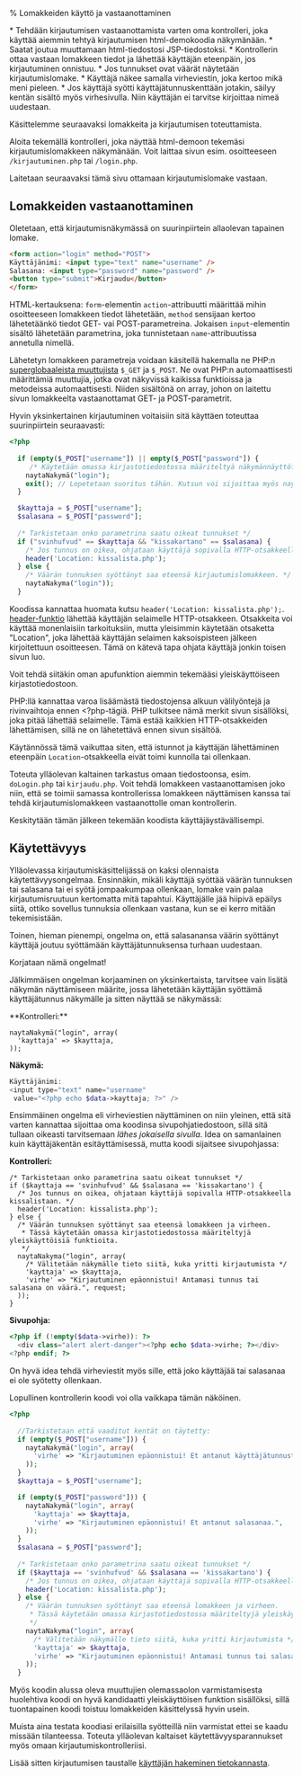 % Lomakkeiden käyttö ja vastaanottaminen
<!-- order: 5 -->

<summary>
* Tehdään kirjautumisen vastaanottamista varten oma kontrolleri, joka käyttää aiemmin tehtyä kirjautumisen html-demokoodia näkymänään.
    * Saatat joutua muuttamaan html-tiedostosi JSP-tiedostoksi.
* Kontrollerin ottaa vastaan lomakkeen tiedot ja lähettää käyttäjän eteenpäin, jos kirjautuminen onnistuu.
* Jos tunnukset ovat väärät näytetään kirjautumislomake.
    * Käyttäjä näkee samalla virheviestin, joka kertoo mikä meni pieleen.
    * Jos käyttäjä syötti käyttäjätunnuskenttään jotakin, säilyy kentän sisältö myös virhesivulla. Niin käyttäjän ei tarvitse kirjoittaa nimeä uudestaan.
</summary>

Käsittelemme seuraavaksi lomakkeita ja kirjautumisen toteuttamista.

Aloita tekemällä kontrolleri, joka näyttää
html-demoon tekemäsi kirjautumislomakkeen
näkymänään. 
Voit laittaa sivun esim. osoitteeseen `/kirjautuminen.php`
tai `/login.php`. 

Laitetaan seuraavaksi tämä sivu ottamaan kirjautumislomake vastaan.

## Lomakkeiden vastaanottaminen

Oletetaan, että kirjautumisnäkymässä on suurinpiirtein allaolevan tapainen lomake.

~~~html
<form action="login" method="POST">
Käyttäjänimi: <input type="text" name="username" />
Salasana: <input type="password" name="password" />
<button type="submit">Kirjaudu</button>
</form>
~~~

HTML-kertauksena: `form`-elementin `action`-attribuutti määrittää 
mihin osoitteeseen lomakkeen tiedot lähetetään, 
`method` sensijaan kertoo lähetetäänkö tiedot GET- vai POST-parametreina.
Jokaisen `input`-elementin sisältö lähetetään parametrina, 
joka tunnistetaan `name`-attribuutissa annetulla nimellä.

Lähetetyn lomakkeen parametreja voidaan käsitellä hakemalla ne 
PHP:n [superglobaaleista muuttujista](http://php.net/manual/en/language.variables.superglobals.php)
`$_GET` ja `$_POST`. Ne ovat PHP:n automaattisesti määrittämiä muuttujia, jotka
ovat näkyvissä kaikissa funktioissa ja metodeissa automaattisesti.
Niiden sisältönä on array, johon on laitettu sivun lomakkeelta vastaanottamat
GET- ja POST-parametrit.

Hyvin yksinkertainen kirjautuminen voitaisiin sitä käyttäen toteuttaa suurinpiirtein seuraavasti:

~~~php
<?php
  
  if (empty($_POST["username"]) || empty($_POST["password"]) {
     /* Käytetään omassa kirjastotiedostossa määriteltyä näkymännäyttöfunktioita */
    naytaNakymä("login");
    exit(); // Lopetetaan suoritus tähän. Kutsun voi sijoittaa myös naytaNakyma-funktioon, niin sitä ei tarvitse toistaa joka paikassa
  }

  $kayttaja = $_POST["username"];
  $salasana = $_POST["password"];
  
  /* Tarkistetaan onko parametrina saatu oikeat tunnukset */
  if ("svinhufvud" == $kayttaja && "kissakartano" == $salasana) {
    /* Jos tunnus on oikea, ohjataan käyttäjä sopivalla HTTP-otsakkeella kissalistaan. */
    header('Location: kissalista.php');
  } else {
    /* Väärän tunnuksen syöttänyt saa eteensä kirjautumislomakkeen. */
    naytaNakyma("login"));
  }
~~~

Koodissa kannattaa huomata kutsu `header('Location: kissalista.php');`.
[header-funktio](http://php.net/manual/en/function.header.php)
lähettää käyttäjän selaimelle HTTP-otsakkeen.
Otsakkeita voi käyttää monenlaisiin tarkoituksiin, mutta yleisimmin käytetään otsaketta "Location", 
joka lähettää käyttäjän selaimen kaksoispisteen jälkeen kirjoitettuun osoitteesen.
Tämä on kätevä tapa ohjata käyttäjä jonkin toisen sivun luo.

Voit tehdä siitäkin oman apufunktion aiemmin tekemääsi yleiskäyttöiseen kirjastotiedostoon.

<alert>

PHP:llä kannattaa varoa lisäämästä tiedostojensa alkuun välilyöntejä 
ja rivinvaihtoja ennen &lt;?php-tägiä. PHP tulkitsee nämä merkit
sivun sisällöksi, joka pitää lähettää selaimelle. 
Tämä estää kaikkien HTTP-otsakkeiden lähettämisen, 
sillä ne on lähetettävä ennen sivun sisältöä.

Käytännössä tämä vaikuttaa siten, että istunnot 
ja käyttäjän lähettäminen eteenpäin `Location`-otsakkeella
eivät toimi kunnolla tai ollenkaan.

</alert>

Toteuta ylläolevan kaltainen tarkastus omaan tiedostoonsa, esim. `doLogin.php` tai `kirjaudu.php`. 
Voit tehdä lomakkeen vastaanottamisen joko niin, että se toimii samassa kontrollerissa lomakkeen näyttämisen kanssa tai tehdä
kirjautumislomakkeen vastaanottolle oman kontrollerin. 

Keskitytään tämän jälkeen tekemään koodista käyttäjäystävällisempi.

## Käytettävyys

Ylläolevassa kirjautumiskäsittelijässä on kaksi olennaista käytettävyysongelmaa.
Ensinnäkin, mikäli käyttäjä syöttää väärän tunnuksen tai salasana tai ei syötä jompaakumpaa ollenkaan, lomake vain palaa kirjautumisruutuun
kertomatta mitä tapahtui. 
Käyttäjälle jää hiipivä epäilys siitä, ottiko sovellus tunnuksia ollenkaan vastana, kun se ei kerro mitään tekemisistään.

Toinen, hieman pienempi, ongelma on, että salasanansa väärin syöttänyt käyttäjä joutuu syöttämään käyttäjätunnuksensa turhaan uudestaan.

Korjataan nämä ongelmat!

Jälkimmäisen ongelman korjaaminen on yksinkertaista, tarvitsee vain lisätä
näkymän näyttämiseen määrite, jossa lähetetään
käyttäjän syöttämä käyttäjätunnus näkymälle ja sitten näyttää se
näkymässä:

<sidebyside>
<column size="5">
**Kontrolleri:**

~~~inlinephp
naytaNakymä("login", array(
  'kayttaja' => $kayttaja,
));
~~~

</column>
<column size="7">

**Näkymä:**

~~~php
Käyttäjänimi:
<input type="text" name="username" 
 value="<?php echo $data->kayttaja; ?>" />
~~~

</column>
</sidebyside>

Ensimmäinen ongelma eli virheviestien näyttäminen on niin yleinen, että
sitä varten kannattaa sijoittaa oma koodinsa sivupohjatiedostoon,
sillä sitä tullaan oikeasti tarvitsemaan *lähes jokaisella sivulla*.
Idea on samanlainen kuin käyttäjäkentän esitäyttämisessä, mutta 
koodi sijaitsee sivupohjassa:

**Kontrolleri:**

~~~inlinephp
/* Tarkistetaan onko parametrina saatu oikeat tunnukset */
if ($kayttaja == 'svinhufvud' && $salasana == 'kissakartano') {
  /* Jos tunnus on oikea, ohjataan käyttäjä sopivalla HTTP-otsakkeella kissalistaan. */
  header('Location: kissalista.php');
} else {
  /* Väärän tunnuksen syöttänyt saa eteensä lomakkeen ja virheen.
   * Tässä käytetään omassa kirjastotiedostossa määriteltyjä yleiskäyttöisiä funktioita.
   */
  naytaNakyma("login", array(
    /* Välitetään näkymälle tieto siitä, kuka yritti kirjautumista */
    'kayttaja' => $kayttaja,
    'virhe' => "Kirjautuminen epäonnistui! Antamasi tunnus tai salasana on väärä.", request;
  ));
}
~~~

**Sivupohja:**

~~~php
<?php if (!empty($data->virhe)): ?>
  <div class="alert alert-danger"><?php echo $data->virhe; ?></div>
<?php endif; ?>
~~~

On hyvä idea tehdä virheviestit myös sille, että joko
käyttäjää tai salasanaa ei ole syötetty ollenkaan.

Lopullinen kontrollerin koodi voi olla vaikkapa tämän näköinen.

~~~php
<?php
  
  //Tarkistetaan että vaaditut kentät on täytetty:
  if (empty($_POST["username"])) {
    naytaNakymä("login", array(
      'virhe' => "Kirjautuminen epäonnistui! Et antanut käyttäjätunnusta.",
    ));
  }
  $kayttaja = $_POST["username"];

  if (empty($_POST["password"])) {
    naytaNakymä("login", array(
      'kayttaja' => $kayttaja,
      'virhe' => "Kirjautuminen epäonnistui! Et antanut salasanaa.",
    ));
  }
  $salasana = $_POST["password"];
  
  /* Tarkistetaan onko parametrina saatu oikeat tunnukset */
  if ($kayttaja == 'svinhufvud' && $salasana == 'kissakartano') {
    /* Jos tunnus on oikea, ohjataan käyttäjä sopivalla HTTP-otsakkeella kissalistaan. */
    header('Location: kissalista.php');
  } else {
    /* Väärän tunnuksen syöttänyt saa eteensä lomakkeen ja virheen.
     * Tässä käytetään omassa kirjastotiedostossa määriteltyjä yleiskäyttöisiä funktioita.
     */
    naytaNakyma("login", array(
      /* Välitetään näkymälle tieto siitä, kuka yritti kirjautumista */
      'kayttaja' => $kayttaja,
      'virhe' => "Kirjautuminen epäonnistui! Antamasi tunnus tai salasana on väärä.", request;
    ));
  }
~~~



Myös koodin alussa oleva muuttujien olemassaolon varmistamisesta huolehtiva koodi
on hyvä kandidaatti yleiskäyttöisen funktion sisällöksi,
sillä tuontapainen koodi toistuu lomakkeiden käsittelyssä hyvin usein.

<alert>
Muista aina testata koodiasi erilaisilla syötteillä niin varmistat ettei se kaadu missään tilanteessa.
</alert>

<next>
Toteuta ylläolevan kaltaiset käytettävyysparannukset myös omaan kirjautumiskontrolleriisi.

Lisää sitten kirjautumisen taustalle [käyttäjän hakeminen tietokannasta](mallit_tiedonhaku.html).
</next>
